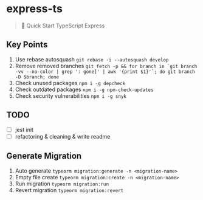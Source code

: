 # express-ts

> 🚀 Quick Start TypeScript Express

## Key Points

1. Use rebase autosquash `git rebase -i --autosquash develop`
2. Remove removed branches `` git fetch -p && for branch in `git branch -vv --no-color | grep ': gone]' | awk '{print $1}'`; do git branch -D $branch; done ``
3. Check unused packages `npm i -g depcheck`
4. Check outdated packages `npm i -g npm-check-updates`
5. Check security vulnerabilities `npm i -g snyk`

## TODO

- [ ] jest init
- [ ] refactoring & cleaning & write readme

## Generate Migration

1. Auto generate `typeorm migration:generate -n <migration-name>`
2. Empty file create `typeorm migration:create -n <migration-name>`
3. Run migration `typeorm migration:run`
4. Revert migration `typeorm migration:revert`